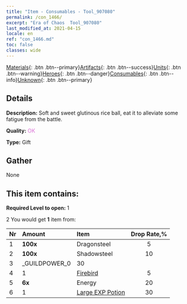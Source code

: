 ```yaml
---
title: "Item - Consumables - Tool_907080"
permalink: /con_1466/
excerpt: "Era of Chaos  Tool_907080"
last_modified_at: 2021-04-15
locale: en
ref: "con_1466.md"
toc: false
classes: wide
---
```

 [Materials](/Items/){: .btn .btn--primary}[Artifacts](/Items/Artifacts/){: .btn .btn--success}[Units](/Items/Units/){: .btn .btn--warning}[Heroes](/Items/Heroes/){: .btn .btn--danger}[Consumables](/Items/Consumables/){: .btn .btn--info}[Unknown](/Items/Unknown/){: .btn .btn--primary}

## Details
 **Description:** Soft and sweet glutinous rice ball, eat it to alleviate some fatigue from the battle.

 **Quality:** <span style="color: #DA70D6">OK</span>

 **Type:** Gift

## Gather

  None

## This item contains:

 **Required Level to open:** 1

 2 You would get **1** item  from:

  | Nr | Amount |     Item    | Drop Rate,% |
  |:---|:-------|:------------|:---------:|
  | 1 |  **100x** | Dragonsteel | 5 | 
  | 2 |  **100x** | Shadowsteel | 10 | 
  | 3 | _GUILDPOWER_0 | 30 | 
  | 4 | 1 | [Firebird](/Items/unt_268/) | 5 | 
  | 5 |  **6x** | Energy | 20 | 
  | 6 | 1 | [Large EXP Potion](/Items/con_702/) | 30 | 
